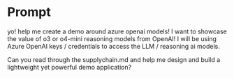 # Prompt

yo! help me create a demo around azure openai models! I want to showcase the value of o3 or o4-mini reasoning models from OpenAI! I will be using Azure OpenAI keys / credentials to access the LLM / reasoning ai models.

Can you read through the supplychain.md and help me design and build a lightweight yet powerful demo application?
